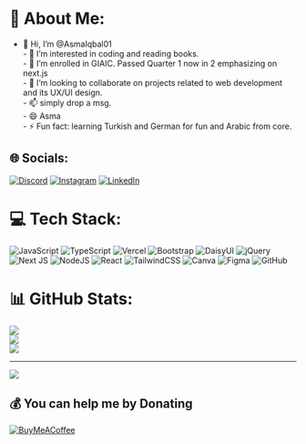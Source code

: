 # 💫 About Me:
- 👋 Hi, I’m @AsmaIqbal01<br>- 👀 I’m interested in coding and reading books.<br>- 🌱 I’m enrolled in GIAIC. Passed Quarter 1 now in 2 emphasizing on next.js<br>- 💞️ I’m looking to collaborate on projects related to web development and its UX/UI design.<br>- 📫 simply drop a msg.<br>- 😄 Asma <br>- ⚡ Fun fact: learning Turkish and German for fun and Arabic from core.

## 🌐 Socials:
[![Discord](https://img.shields.io/badge/Discord-%237289DA.svg?logo=discord&logoColor=white)](https://discord.gg/asmaiqbal000_93162) [![Instagram](https://img.shields.io/badge/Instagram-%23E4405F.svg?logo=Instagram&logoColor=white)](https://instagram.com/azeecreations1) [![LinkedIn](https://img.shields.io/badge/LinkedIn-%230077B5.svg?logo=linkedin&logoColor=white)](https://linkedin.com/in/asma-iqbal000) 

# 💻 Tech Stack:
![JavaScript](https://img.shields.io/badge/javascript-%23323330.svg?style=for-the-badge&logo=javascript&logoColor=%23F7DF1E) ![TypeScript](https://img.shields.io/badge/typescript-%23007ACC.svg?style=for-the-badge&logo=typescript&logoColor=white) ![Vercel](https://img.shields.io/badge/vercel-%23000000.svg?style=for-the-badge&logo=vercel&logoColor=white) ![Bootstrap](https://img.shields.io/badge/bootstrap-%238511FA.svg?style=for-the-badge&logo=bootstrap&logoColor=white) ![DaisyUI](https://img.shields.io/badge/daisyui-5A0EF8?style=for-the-badge&logo=daisyui&logoColor=white) ![jQuery](https://img.shields.io/badge/jquery-%230769AD.svg?style=for-the-badge&logo=jquery&logoColor=white) ![Next JS](https://img.shields.io/badge/Next-black?style=for-the-badge&logo=next.js&logoColor=white) ![NodeJS](https://img.shields.io/badge/node.js-6DA55F?style=for-the-badge&logo=node.js&logoColor=white) ![React](https://img.shields.io/badge/react-%2320232a.svg?style=for-the-badge&logo=react&logoColor=%2361DAFB) ![TailwindCSS](https://img.shields.io/badge/tailwindcss-%2338B2AC.svg?style=for-the-badge&logo=tailwind-css&logoColor=white) ![Canva](https://img.shields.io/badge/Canva-%2300C4CC.svg?style=for-the-badge&logo=Canva&logoColor=white) ![Figma](https://img.shields.io/badge/figma-%23F24E1E.svg?style=for-the-badge&logo=figma&logoColor=white) ![GitHub](https://img.shields.io/badge/github-%23121011.svg?style=for-the-badge&logo=github&logoColor=white)
# 📊 GitHub Stats:
![](https://github-readme-stats.vercel.app/api?username=AsmaIqbal01&theme=dark&hide_border=false&include_all_commits=false&count_private=false)<br/>
![](https://github-readme-streak-stats.herokuapp.com/?user=AsmaIqbal01&theme=dark&hide_border=false)<br/>
![](https://github-readme-stats.vercel.app/api/top-langs/?username=AsmaIqbal01&theme=dark&hide_border=false&include_all_commits=false&count_private=false&layout=compact)

---
[![](https://visitcount.itsvg.in/api?id=AsmaIqbal01&icon=9&color=8)](https://visitcount.itsvg.in)

  ## 💰 You can help me by Donating
  [![BuyMeACoffee](https://img.shields.io/badge/Buy%20Me%20a%20Coffee-ffdd00?style=for-the-badge&logo=buy-me-a-coffee&logoColor=black)](https://buymeacoffee.com/asma-iqbal000) 

  
<!-- Proudly created with GPRM ( https://gprm.itsvg.in ) -->
